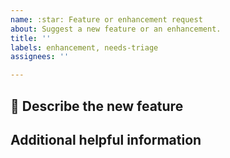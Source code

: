 ```yaml
---
name: :star: Feature or enhancement request
about: Suggest a new feature or an enhancement.
title: ''
labels: enhancement, needs-triage
assignees: ''

---
```


## 📝 Describe the new feature
<!-- A clear and concise description of what feature you like to have.
And in which situations this would be helpful and why? -->

## Additional helpful information
<!-- Any links, documentations, or other things that can help for the implementation. -->